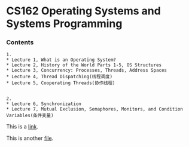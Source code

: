 # CS162 Operating Systems and Systems Programming

### Contents

	1.
	* Lecture 1, What is an Operating System?
	* Lecture 2, History of the World Parts 1-5, OS Structures
	* Lecture 3, Concurrency: Processes, Threads, Address Spaces
	* Lecture 4, Thread Dispatching(线程调度)
	* Lecture 5, Cooperating Threads(协作线程)


	2.
	* Lecture 6, Synchronization
	* Lecture 7, Mutual Exclusion, Semaphores, Monitors, and Condition Variables(条件变量)





This is a [link](https://www.youtube.com).

This is another [file](test1.md).
